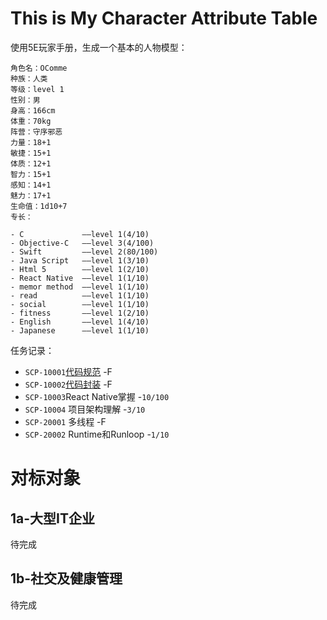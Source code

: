 # This is My Character Attribute Table

使用5E玩家手册，生成一个基本的人物模型：

```
角色名：OComme
种族：人类
等级：level 1
性别：男
身高：166cm
体重：70kg
阵营：守序邪恶
力量：18+1
敏捷：15+1
体质：12+1
智力：15+1
感知：14+1
魅力：17+1
生命值：1d10+7
专长：

- C             ——level 1(4/10)
- Objective-C   ——level 3(4/100)
- Swift         ——level 2(80/100)
- Java Script   ——level 1(3/10)
- Html 5        ——level 1(2/10)
- React Native  ——level 1(1/10)
- memor method  ——level 1(1/10)
- read          ——level 1(1/10)
- social        ——level 1(1/10)
- fitness       ——level 1(2/10)
- English       ——level 1(4/10)
- Japanese      ——level 1(1/10)
```

任务记录：

- `SCP-10001`[代码规范](https://ocomme.github.io/post/ios-development/objective-c-coding-standard/) -F
- `SCP-10002`[代码封装](https://ocomme.github.io/post/ios-development/code-encapsulation/) -F
- `SCP-10003`React Native掌握 -`10/100`
- `SCP-10004` 项目架构理解 -`3/10`
- `SCP-20001` 多线程 -F
- `SCP-20002` Runtime和Runloop -`1/10`

# 对标对象

## 1a-大型IT企业

待完成

## 1b-社交及健康管理

待完成

